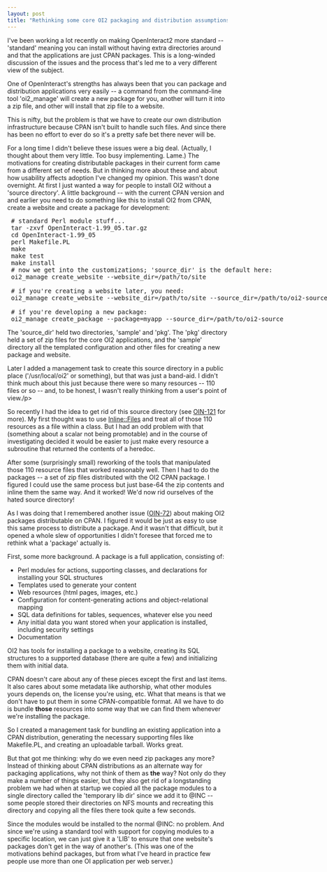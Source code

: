 ```yaml
---
layout: post
title: "Rethinking some core OI2 packaging and distribution assumptions"
---
```




<p>I've been working a lot recently on making OpenInteract2 more
standard -- 'standard' meaning you can install without having extra
directories around and that the applications are just CPAN
packages. This is a long-winded discussion of the issues and the
process that's led me to a very different view of the subject.</p>

<p>One of OpenInteract's strengths has always been that you can
package and distribution applications very easily -- a command from
the command-line tool 'oi2_manage' will create a new package for you,
another will turn it into a zip file, and other will install that zip
file to a website.</p>

<p>This is nifty, but the problem is that we have to create our own
distribution infrastructure because CPAN isn't built to handle such
files. And since there has been no effort to ever do so it's a pretty
safe bet there never will be.</p>

<p>For a long time I didn't believe these issues were a big
deal. (Actually, I thought about them very little. Too busy
implementing. Lame.) The motivations for creating distributable
packages in their current form came from a different set of needs. But
in thinking more about these and about how usability affects adoption
I've changed my opinion. This wasn't done overnight. At first I just
wanted a way for people to install OI2 without a 'source directory'. A
little background -- with the current CPAN version and and earlier you
need to do something like this to install OI2 from CPAN, create a
website and create a package for development:</p>

<pre class="sourceCode">
 # standard Perl module stuff...
 tar -zxvf OpenInteract-1.99_05.tar.gz
 cd OpenInteract-1.99_05
 perl Makefile.PL
 make
 make test
 make install
 # now we get into the customizations; 'source_dir' is the default here:
 oi2_manage create_website --website_dir=/path/to/site
 
 # if you're creating a website later, you need:
 oi2_manage create_website --website_dir=/path/to/site --source_dir=/path/to/oi2-source
 
 # if you're developing a new package:
 oi2_manage create_package --package=myapp --source_dir=/path/to/oi2-source
</pre>

<p>The 'source_dir' held two directories, 'sample' and 'pkg'. The
'pkg' directory held a set of zip files for the core OI2 applications,
and the 'sample' directory all the templated configuration and other
files for creating a new package and website.</p>

<p>Later I added a management task to create this source directory in
a public place ('/usr/local/oi2' or something), but that was just a
band-aid. I didn't think much about this just because there were so
many resources -- 110 files or so -- and, to be honest, I wasn't
really thinking from a user's point of view./p>

<p>So recently I had the idea to get rid of this source directory (see
<a href="http://jira.openinteract.org/browse/OIN-121">OIN-121</a> for
more). My first thought was to use 
<a href="http://search.cpan.org/dist/Inline-Files/">Inline::Files</a> and
treat all of those 110 resources as a file within a class. But I had
an odd problem with that (something about a scalar not being
promotable) and in the course of investigating decided it would be
easier to just make every resource a subroutine that returned the
contents of a heredoc.</p>

<p>After some (surprisingly small) reworking of the tools that
manipulated those 110 resource files that worked reasonably well. Then
I had to do the packages -- a set of zip files distributed with the
OI2 CPAN package. I figured I could use the same process but just
base-64 the zip contents and inline them the same way. And it worked!
We'd now rid ourselves of the hated source directory!</p>

<p>As I was doing that I remembered another issue (<a
href="http://jira.openinteract.org/browse/OIN-72">OIN-72</a>) about
making OI2 packages distributable on CPAN. I figured it would be just as easy
to use this same process to distribute a package. And it wasn't that
difficult, but it opened a whole slew of opportunities I didn't
foresee that forced me to rethink what a 'package' actually is.</p>

<p>First, some more background. A package is a full application,
consisting of:</p>
<ul>
  <li>Perl modules for actions, supporting classes, and declarations
  for installing your SQL structures</li>
  <li>Templates used to generate your content</li>
  <li>Web resources (html pages, images, etc.)</li>
  <li>Configuration for content-generating actions and
  object-relational mapping</li>
  <li>SQL data definitions for tables, sequences, whatever else you
  need</li>
  <li>Any initial data you want stored when your application is
  installed, including security settings</li>
  <li>Documentation</li>
</ul>

<p>OI2 has tools for installing a package to a website, creating its
SQL structures to a supported database (there are quite a few) and
initializing them with initial data.</p>

<p>CPAN doesn't care about any of these pieces except the first and
last items. It also cares about some metadata like authorship, what
other modules yours depends on, the license you're using, etc. What
that means is that we don't have to put them in some CPAN-compatible
format. All we have to do is bundle <b>those</b> resources into some
way that we can find them whenever we're installing the package.</p>

<p>So I created a management task for bundling an existing application
into a CPAN distribution, generating the necessary supporting files
like Makefile.PL, and creating an uploadable tarball. Works great.</p>

<p>But that got me thinking: why do we even need zip packages any
more? Instead of thinking about CPAN distributions as an alternate way
for packaging applications, why not think of them as <b>the</b> way?
Not only do they make a number of things easier, but they also get rid
of a longstanding problem we had when at startup we copied all the
package modules to a single directory called the 'temporary lib dir'
since we add it to @INC -- some people stored their directories on NFS
mounts and recreating this directory and copying all the files there
took quite a few seconds.</p>

<p>Since the modules would be installed to the normal @INC: no
problem. And since we're using a standard tool with support for
copying modules to a specific location, we can just give it a 'LIB' to
ensure that one website's packages don't get in the way of
another's. (This was one of the motivations behind packages, but from
what I've heard in practice few people use more than one OI
application per web server.)</p>

<p>


